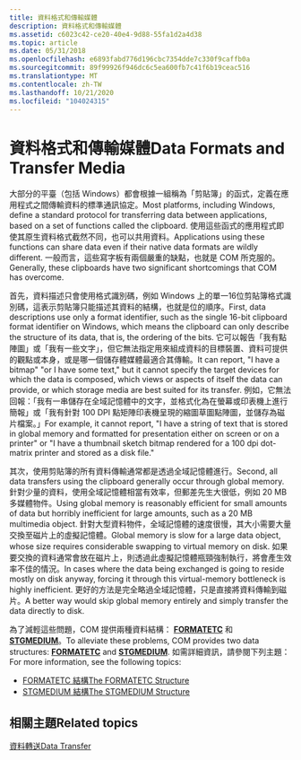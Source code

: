 ```yaml
---
title: 資料格式和傳輸媒體
description: 資料格式和傳輸媒體
ms.assetid: c6023c42-ce20-40e4-9d88-55fa1d2a4d38
ms.topic: article
ms.date: 05/31/2018
ms.openlocfilehash: e6893fabd776d196cbc7354dde7c330f9caffb0a
ms.sourcegitcommit: 89f99926f946dc6c5ea600fb7c41f6b19ceac516
ms.translationtype: MT
ms.contentlocale: zh-TW
ms.lasthandoff: 10/21/2020
ms.locfileid: "104024315"
---
```

# <a name="data-formats-and-transfer-media"></a><span data-ttu-id="44085-103">資料格式和傳輸媒體</span><span class="sxs-lookup"><span data-stu-id="44085-103">Data Formats and Transfer Media</span></span>

<span data-ttu-id="44085-104">大部分的平臺（包括 Windows）都會根據一組稱為「剪貼簿」的函式，定義在應用程式之間傳輸資料的標準通訊協定。</span><span class="sxs-lookup"><span data-stu-id="44085-104">Most platforms, including Windows, define a standard protocol for transferring data between applications, based on a set of functions called the clipboard.</span></span> <span data-ttu-id="44085-105">使用這些函式的應用程式即使其原生資料格式截然不同，也可以共用資料。</span><span class="sxs-lookup"><span data-stu-id="44085-105">Applications using these functions can share data even if their native data formats are wildly different.</span></span> <span data-ttu-id="44085-106">一般而言，這些寫字板有兩個嚴重的缺點，也就是 COM 所克服的。</span><span class="sxs-lookup"><span data-stu-id="44085-106">Generally, these clipboards have two significant shortcomings that COM has overcome.</span></span>

<span data-ttu-id="44085-107">首先，資料描述只會使用格式識別碼，例如 Windows 上的單一16位剪貼簿格式識別碼，這表示剪貼簿只能描述其資料的結構，也就是位的順序。</span><span class="sxs-lookup"><span data-stu-id="44085-107">First, data descriptions use only a format identifier, such as the single 16-bit clipboard format identifier on Windows, which means the clipboard can only describe the structure of its data, that is, the ordering of the bits.</span></span> <span data-ttu-id="44085-108">它可以報告「我有點陣圖」或「我有一些文字」，但它無法指定用來組成資料的目標裝置、資料可提供的觀點或本身，或是哪一個儲存體媒體最適合其傳輸。</span><span class="sxs-lookup"><span data-stu-id="44085-108">It can report, "I have a bitmap" "or I have some text," but it cannot specify the target devices for which the data is composed, which views or aspects of itself the data can provide, or which storage media are best suited for its transfer.</span></span> <span data-ttu-id="44085-109">例如，它無法回報：「我有一串儲存在全域記憶體中的文字，並格式化為在螢幕或印表機上進行簡報」或「我有針對 100 DPI 點矩陣印表機呈現的縮圖草圖點陣圖，並儲存為磁片檔案。」</span><span class="sxs-lookup"><span data-stu-id="44085-109">For example, it cannot report, "I have a string of text that is stored in global memory and formatted for presentation either on screen or on a printer" or "I have a thumbnail sketch bitmap rendered for a 100 dpi dot-matrix printer and stored as a disk file."</span></span>

<span data-ttu-id="44085-110">其次，使用剪貼簿的所有資料傳輸通常都是透過全域記憶體進行。</span><span class="sxs-lookup"><span data-stu-id="44085-110">Second, all data transfers using the clipboard generally occur through global memory.</span></span> <span data-ttu-id="44085-111">針對少量的資料，使用全域記憶體相當有效率，但郵差先生大很低，例如 20 MB 多媒體物件。</span><span class="sxs-lookup"><span data-stu-id="44085-111">Using global memory is reasonably efficient for small amounts of data but horribly inefficient for large amounts, such as a 20 MB multimedia object.</span></span> <span data-ttu-id="44085-112">針對大型資料物件，全域記憶體的速度很慢，其大小需要大量交換至磁片上的虛擬記憶體。</span><span class="sxs-lookup"><span data-stu-id="44085-112">Global memory is slow for a large data object, whose size requires considerable swapping to virtual memory on disk.</span></span> <span data-ttu-id="44085-113">如果要交換的資料通常會放在磁片上，則透過此虛擬記憶體瓶頸強制執行，將會產生效率不佳的情況。</span><span class="sxs-lookup"><span data-stu-id="44085-113">In cases where the data being exchanged is going to reside mostly on disk anyway, forcing it through this virtual-memory bottleneck is highly inefficient.</span></span> <span data-ttu-id="44085-114">更好的方法是完全略過全域記憶體，只是直接將資料傳輸到磁片。</span><span class="sxs-lookup"><span data-stu-id="44085-114">A better way would skip global memory entirely and simply transfer the data directly to disk.</span></span>

<span data-ttu-id="44085-115">為了減輕這些問題，COM 提供兩種資料結構： [**FORMATETC**](/windows/win32/api/objidl/ns-objidl-formatetc) 和 [**STGMEDIUM**](/windows/win32/api/objidl/ns-objidl-ustgmedium-r1)。</span><span class="sxs-lookup"><span data-stu-id="44085-115">To alleviate these problems, COM provides two data structures: [**FORMATETC**](/windows/win32/api/objidl/ns-objidl-formatetc) and [**STGMEDIUM**](/windows/win32/api/objidl/ns-objidl-ustgmedium-r1).</span></span> <span data-ttu-id="44085-116">如需詳細資訊，請參閱下列主題：</span><span class="sxs-lookup"><span data-stu-id="44085-116">For more information, see the following topics:</span></span>

-   [<span data-ttu-id="44085-117">FORMATETC 結構</span><span class="sxs-lookup"><span data-stu-id="44085-117">The FORMATETC Structure</span></span>](the-formatetc-structure.md)
-   [<span data-ttu-id="44085-118">STGMEDIUM 結構</span><span class="sxs-lookup"><span data-stu-id="44085-118">The STGMEDIUM Structure</span></span>](the-stgmedium-structure.md)

## <a name="related-topics"></a><span data-ttu-id="44085-119">相關主題</span><span class="sxs-lookup"><span data-stu-id="44085-119">Related topics</span></span>

<dl> <dt>

[<span data-ttu-id="44085-120">資料轉送</span><span class="sxs-lookup"><span data-stu-id="44085-120">Data Transfer</span></span>](data-transfer.md)
</dt> </dl>

 

 




